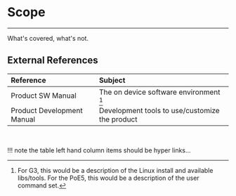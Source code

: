 # Scope
---

What's covered, what's not.


## External References

| Reference                  | Subject                                                        |
| :------------------------- | :------------------------------------------------------------- |
| Product SW Manual          | The on device software environment [^1] |
| Product Development Manual | Development tools to use/customize the product                 |

</br>

[^1]: For G3, this would be a description of the Linux install and available libs/tools.
For the PoE5, this would be a description of the user command set.


!!! note
    the table left hand column items should be hyper links...
